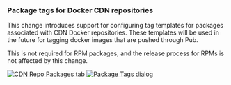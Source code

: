### Package tags for Docker CDN repositories

This change introduces support for configuring tag templates for packages
associated with CDN Docker repositories. These templates will be used in
the future for tagging docker images that are pushed through Pub.

This is not required for RPM packages, and the release process for RPMs
is not affected by this change.

[![CDN Repo Packages tab](images/3.12.2/cdn_repo_packages.png)](images/3.12.2/cdn_repo_packages.png)
[![Package Tags dialog](images/3.12.2/cdn_repo_package_tags.png)](images/3.12.2/cdn_repo_package_tags.png)
